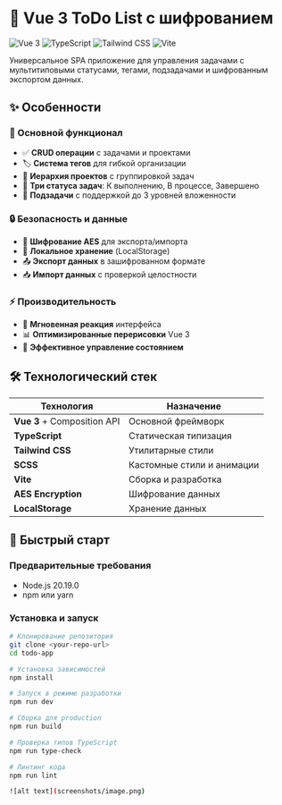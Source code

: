 # 📝 Vue 3 ToDo List с шифрованием

![Vue 3](https://img.shields.io/badge/Vue.js-3.x-green)
![TypeScript](https://img.shields.io/badge/TypeScript-5.x-blue)
![Tailwind CSS](https://img.shields.io/badge/Tailwind-CSS-purple)
![Vite](https://img.shields.io/badge/Vite-7.x-orange)

Универсальное SPA приложение для управления задачами с мультитиповыми статусами, тегами, подзадачами и шифрованным экспортом данных.

## ✨ Особенности

### 🎯 Основной функционал
- ✅ **CRUD операции** с задачами и проектами
- 🏷️ **Система тегов** для гибкой организации
- 📂 **Иерархия проектов** с группировкой задач
- 🔄 **Три статуса задач**: К выполнению, В процессе, Завершено
- 📝 **Подзадачи** с поддержкой до 3 уровней вложенности

### 🔒 Безопасность и данные
- 🔐 **Шифрование AES** для экспорта/импорта
- 💾 **Локальное хранение** (LocalStorage)
- 📤 **Экспорт данных** в зашифрованном формате
- 📥 **Импорт данных** с проверкой целостности

### ⚡ Производительность
- 🚀 **Мгновенная реакция** интерфейса
- 📊 **Оптимизированные перерисовки** Vue 3
- 🎯 **Эффективное управление состоянием**

## 🛠 Технологический стек

| Технология | Назначение |
|------------|------------|
| **Vue 3** + Composition API | Основной фреймворк |
| **TypeScript** | Статическая типизация |
| **Tailwind CSS** | Утилитарные стили |
| **SCSS** | Кастомные стили и анимации |
| **Vite** | Сборка и разработка |
| **AES Encryption** | Шифрование данных |
| **LocalStorage** | Хранение данных |

## 🚀 Быстрый старт

### Предварительные требования
- Node.js 20.19.0
- npm или yarn

### Установка и запуск

```bash
# Клонирование репозитория
git clone <your-repo-url>
cd todo-app

# Установка зависимостей
npm install

# Запуск в режиме разработки
npm run dev

# Сборка для production
npm run build

# Проверка типов TypeScript
npm run type-check

# Линтинг кода
npm run lint

![alt text](screenshots/image.png)
